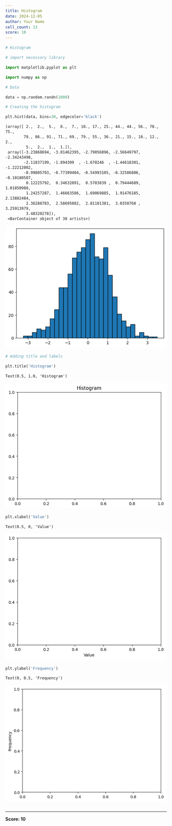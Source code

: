 ```yaml
---
title: Histogram
date: 2024-12-05
author: Your Name
cell_count: 13
score: 10
---
```


```python
# Histogram
```


```python
# import necessary library
```


```python
import matplotlib.pyplot as plt
```


```python
import numpy as np
```


```python
# Data
```


```python
data = np.random.randn(1000)
```


```python
# Creating the histogram
```


```python
plt.hist(data, bins=30, edgecolor='black')

```




    (array([ 2.,  2.,  5.,  8.,  7., 10., 17., 25., 44., 44., 56., 70., 75.,
            79., 86., 91., 71., 69., 79., 55., 36., 21., 15., 10., 12.,  2.,
             5.,  2.,  1.,  1.]),
     array([-3.23868694, -3.01462395, -2.79056096, -2.56649797, -2.34243498,
            -2.11837199, -1.894309  , -1.670246  , -1.44618301, -1.22212002,
            -0.99805703, -0.77399404, -0.54993105, -0.32586806, -0.10180507,
             0.12225792,  0.34632091,  0.5703839 ,  0.79444689,  1.01850988,
             1.24257287,  1.46663586,  1.69069885,  1.91476185,  2.13882484,
             2.36288783,  2.58695082,  2.81101381,  3.0350768 ,  3.25913979,
             3.48320278]),
     <BarContainer object of 30 artists>)




    
![png](histogram_files/histogram_7_1.png)
    



```python
# Adding title and labels
```


```python
plt.title('Histogram')
```




    Text(0.5, 1.0, 'Histogram')




    
![png](histogram_files/histogram_9_1.png)
    



```python
plt.xlabel('Value')
```




    Text(0.5, 0, 'Value')




    
![png](histogram_files/histogram_10_1.png)
    



```python
plt.ylabel('Frequency')
```




    Text(0, 0.5, 'Frequency')




    
![png](histogram_files/histogram_11_1.png)
    



```python

```


---
**Score: 10**
